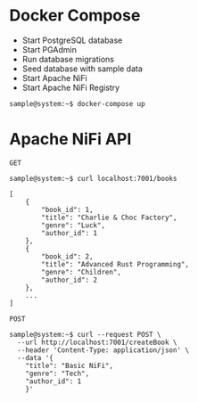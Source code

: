 # Docker Compose

- Start PostgreSQL database
- Start PGAdmin
- Run database migrations
- Seed database with sample data
- Start Apache NiFi
- Start Apache NiFi Registry

```
sample@system:~$ docker-compose up
```

# Apache NiFi API

`GET`

```
sample@system:~$ curl localhost:7001/books

[
	{
		"book_id": 1,
		"title": "Charlie & Choc Factory",
		"genre": "Luck",
		"author_id": 1
	},
	{
		"book_id": 2,
		"title": "Advanced Rust Programming",
		"genre": "Children",
		"author_id": 2
	},
    ...
]
```

`POST`

```
sample@system:~$ curl --request POST \
  --url http://localhost:7001/createBook \
  --header 'Content-Type: application/json' \
  --data '{
	"title": "Basic NiFi",
	"genre": "Tech",
	"author_id": 1
    }'
```
